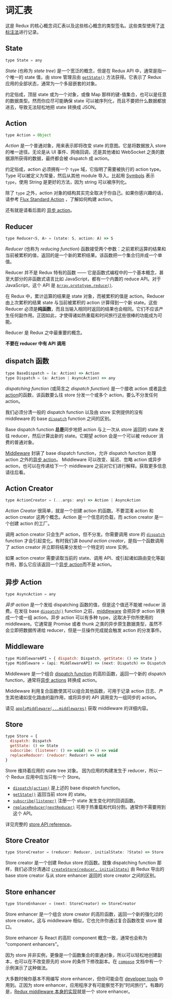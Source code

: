 # 词汇表

这是 Redux 的核心概念词汇表以及这些核心概念的类型签名。这些类型使用了[流标注法](http://flowtype.org/docs/quick-reference.html)进行记录。

## State

```js
type State = any
```

*State* (也称为 *state tree*) 是一个宽泛的概念，但是在 Redux API 中，通常是指一个唯一的 state 值，由 store 管理且由 [`getState()`](api/Store.md#getState) 方法获得。它表示了 Redux 应用的全部状态，通常为一个多层嵌套的对象。

约定俗成，顶层 state 或为一个对象，或像 Map 那样的键-值集合，也可以是任意的数据类型。然而你应尽可能确保 state 可以被序列化，而且不要把什么数据都放进去，导致无法轻松地把 state 转换成 JSON。

## Action

```js
type Action = Object
```

*Action* 是一个普通对象，用来表示即将改变 state 的意图。它是将数据放入 store 的唯一途径。无论是从 UI 事件、网络回调，还是其他诸如 WebSocket 之类的数据源所获得的数据，最终都会被 dispatch 成 action。

约定俗成，action 必须拥有一个 `type` 域，它指明了需要被执行的 action type。Type 可以被定义为常量，然后从其他 module 导入。比起用 [Symbols](https://developer.mozilla.org/en/docs/Web/JavaScript/Reference/Global_Objects/Symbol) 表示 `type`，使用 String 是更好的方法，因为 string 可以被序列化。

除了 `type` 之外，action 对象的结构其实完全取决于你自己。如果你感兴趣的话，请参考 [Flux Standard Action](https://github.com/acdlite/flux-standard-action) ，了解如何构建 action。

还有就是请看后面的 [异步 action](#async-action)。

## Reducer

```js
type Reducer<S, A> = (state: S, action: A) => S
```

*Reducer* (也称为 *reducing function*) 函数接受两个参数：之前累积运算的结果和当前被累积的值，返回的是一个新的累积结果。该函数把一个集合归并成一个单值。

Reducer 并不是 Redux 特有的函数 —— 它是函数式编程中的一个基本概念，甚至大部分的非函数式语言比如 JavaScript，都有一个内置的 reduce API。对于 JavaScript，这个 API 是 [`Array.prototype.reduce()`](https://developer.mozilla.org/en-US/docs/Web/JavaScript/Reference/Global_Objects/Array/Reduce).

在 Redux 中，累计运算的结果是 state 对象，而被累积的值是 action。Reducer 由上次累积的结果 state 与当前被累积的 action 计算得到一个新 state。这些 Reducer 必须是**纯函数**，而且当输入相同时返回的结果也会相同。它们不应该产生任何副作用。正因如此，才使得诸如热重载和时间旅行这些很棒的功能成为可能。

Reducer 是 Redux 之中最重要的概念。

**不要在 reducer 中有 API 调用**

## dispatch 函数

```js
type BaseDispatch = (a: Action) => Action
type Dispatch = (a: Action | AsyncAction) => any
```

*dispatching function* (或简言之 *dispatch function*) 是一个接收 action 或者[异步 action](#async-action)的函数，该函数要么往 store 分发一个或多个 action，要么不分发任何 action。

我们必须分清一般的 dispatch function 以及由 store 实例提供的没有 middleware 的 base [`dispatch`](api/Store.md#dispatch) function 之间的区别。

Base dispatch function **总是**同步地把 action 与上一次从 store 返回的 state 发往 reducer，然后计算出新的 state。它期望 action 会是一个可以被 reducer 消费的普通对象。

[Middleware](#middleware) 封装了 base dispatch function，允许 dispatch function 处理 action 之外的[异步 action](#async-action)。 Middleware 可以改变、延迟、忽略 action 或异步 action，也可以在传递给下一个 middleware 之前对它们进行解释。获取更多信息请往后看。

## Action Creator

```js
type ActionCreator = (...args: any) => Action | AsyncAction
```

*Action Creator* 很简单，就是一个创建 action 的函数。不要混淆 action 和 action creator 这两个概念。Action 是一个信息的负载，而 action creator 是一个创建 action 的工厂。

调用 action creator 只会生产 action，但不分发。你需要调用 store 的 [`dispatch`](api/Store.md#dispatch) function 才会引起变化。有时我们讲 *bound action creator*，是指一个函数调用了 action creator 并立即将结果分发给一个特定的 store 实例。

如果 action creator 需要读取当前的 state、调用 API、或引起诸如路由变化等副作用，那么它应该返回一个[异步 action](#async-action)而不是 action。

## 异步 Action

```js
type AsyncAction = any
```

*异步 action* 是一个发给 dispatching 函数的值，但是这个值还不能被 reducer 消费。在发往 base [`dispatch()`](api/Store.md#dispatch) function 之前，[middleware](#middleware) 会把异步 action 转换成一个或一组 action。异步 action 可以有多种 type，这取决于你所使用的 middleware。它通常是 Promise 或者 thunk 之类的异步原生数据类型，虽然不会立即把数据传递给 reducer，但是一旦操作完成就会触发 action 的分发事件。

##  Middleware

```js
type MiddlewareAPI = { dispatch: Dispatch, getState: () => State }
type Middleware = (api: MiddlewareAPI) => (next: Dispatch) => Dispatch
```

Middleware 是一个组合 [dispatch function](#dispatching-function) 的高阶函数，返回一个新的 dispatch function，通常将[异步 actions](#async-action) 转换成 action。

Middleware 利用复合函数使其可以组合其他函数，可用于记录 action 日志、产生其他诸如变化路由的副作用，或将异步的 API 调用变为一组同步的 action。

请见 [`applyMiddleware(...middlewares)`](./api/applyMiddleware.md) 获取 middleware 的详细内容。

## Store

```js
type Store = {
  dispatch: Dispatch
  getState: () => State
  subscribe: (listener: () => void) => () => void
  replaceReducer: (reducer: Reducer) => void
}
```

Store 维持着应用的 state tree 对象。
因为应用的构建发生于 reducer，所以一个 Redux 应用中应当只有一个 Store。

- [`dispatch(action)`](api/Store.md#dispatch) 是上述的 base dispatch function。
- [`getState()`](api/Store.md#getState) 返回当前 store 的 state。
- [`subscribe(listener)`](api/Store.md#subscribe) 注册一个 state 发生变化时的回调函数。
- [`replaceReducer(nextReducer)`](api/Store.md#replaceReducer) 可用于热重载和代码分割。通常你不需要用到这个 API。

详见完整的 [store API reference](api/Store.md#dispatch)。

## Store Creator

```js
type StoreCreator = (reducer: Reducer, initialState: ?State) => Store
```

Store creator 是一个创建 Redux store 的函数。就像 dispatching function 那样，我们必须分清通过 [`createStore(reducer, initialState)`](api/createStore.md) 由 Redux 导出的 base store creator 与从 store enhancer 返回的 store creator 之间的区别。

## Store enhancer

```js
type StoreEnhancer = (next: StoreCreator) => StoreCreator
```

Store enhancer 是一个组合 store creator 的高阶函数，返回一个新的强化过的 store creator。这与 middleware 相似，它也允许你通过复合函数改变 store 接口。

Store enhancer 与 React 的高阶 component 概念一致，通常也会称为 “component enhancers”。

因为 store 并非实例，更像是一个函数集合的普通对象，所以可以轻松地创建副本，也可以在不改变原先的 store 的条件下修改副本。在 [`compose`](api/compose.md) 文档中有一个示例演示了这种做法。

大多数时候你基本不用编写 store enhancer，但你可能会在 [developer tools](https://github.com/gaearon/redux-devtools) 中用到。正因为 store enhancer，应用程序才有可能察觉不到“时间旅行”。有趣的是，[Redux middleware 本身的实现](api/applyMiddleware.md)就是一个 store enhancer。
